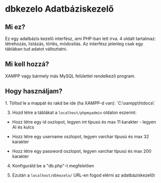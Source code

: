 
<h1>dbkezelo Adatbáziskezelő</h1>
<h2>Mi ez?</h2>
Ez egy adatbázis kezelő interfész, ami PHP-ban lett írva. 4 oldalt tartalmaz: létrehozás, listázás, törlés, módosítás. Az interfész jelenleg csak egy táblában tud adatot változtatni.
<h2>Mi kell hozzá?</h2>
XAMPP vagy bármely más MySQL felülettel rendelkező program.
<h2>Hogy használjam?</h2>
1. Töltsd le a mappát és rakd be ide (ha XAMPP-d van): `C:\xampp\htdocs\`

3. Hozd létre a táblákat a `localhost/phpmyadmin` oldalon eszerint:

 * Hozz létre egy id oszlopot, legyen int típusú és max 11 karakter - legyen AI és kulcs
 
 * Hozz létre egy username oszlopot, legyen varchar típusú és max 32 karakter
 
 * Hozz létre egy password oszlopot, legyen varchar típusú és max 200 karakter
 
4. Konfiguráld be a "db.php"-t megfelelően

2. Ezután a `localhost/dbkezelo/` URL-en fogod elérni az adatbáziskezelőt

